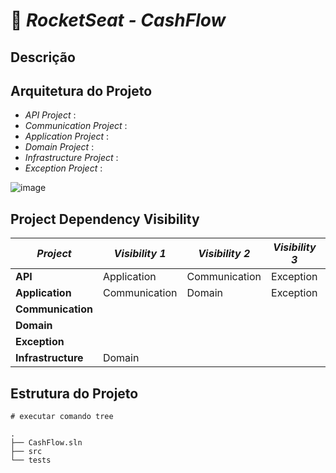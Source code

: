 # 🚀 _**RocketSeat - CashFlow**_



## Descrição



## Arquitetura do Projeto

* _API Project_ :
* _Communication Project_ :
* _Application Project_ :
* _Domain Project_ :
* _Infrastructure Project_ :
* _Exception Project_ :

![image](https://github.com/user-attachments/assets/a59ec1d5-45b3-4368-8856-67727e33c1d5)


## Project Dependency Visibility

| _Project_              | _Visibility 1_  | _Visibility 2_ | _Visibility 3_ | _Visibility 4_ | _Visibility 5_ |
|------------------------|-----------------|----------------|----------------|----------------|----------------|
| **API**                | Application     | Communication | Exception    | Infrastructure |              |
| **Application**        | Communication   | Domain        | Exception    |                |              |
| **Communication**      |                 |  |  |  |  |
| **Domain**             |                 |  |  |  |  |
| **Exception**          |                 |  |  |  |  |
| **Infrastructure**     | Domain          |  |  |  |  |

## Estrutura do Projeto
```shell
# executar comando tree

.
├── CashFlow.sln
├── src
└── tests

```

